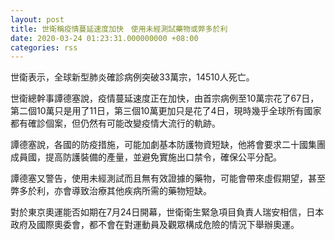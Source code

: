 ```yaml
---
layout: post
title: 世衛稱疫情蔓延速度加快　使用未經測試藥物或弊多於利
date: 2020-03-24 01:23:31.000000000 +08:00
categories: rss
---
```


世衛表示，全球新型肺炎確診病例突破33萬宗，14510人死亡。

世衛總幹事譚德塞說，疫情蔓延速度正在加快，由首宗病例至10萬宗花了67日，第二個10萬只是用了11日，第三個10萬更加只是花了4日，現時幾乎全球所有國家都有確診個案，但仍然有可能改變疫情大流行的軌跡。

譚德塞說，各國的防疫措施，可能加劇基本防護物資短缺，他將會要求二十國集團成員國，提高防護裝備的產量，並避免實施出口禁令，確保公平分配。

譚德塞又警告，使用未經測試而且無有效證據的藥物，可能會帶來虛假期望，甚至弊多於利，亦會導致治療其他疾病所需的藥物短缺。

對於東京奧運能否如期在7月24日開幕，世衛衛生緊急項目負責人瑞安相信，日本政府及國際奧委會，都不會在對運動員及觀眾構成危險的情況下舉辦奧運。
